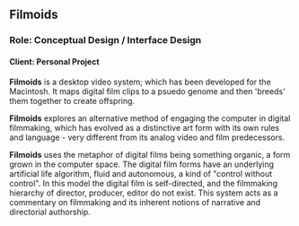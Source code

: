Filmoids
--------

### Role: Conceptual Design / Interface Design ###
#### Client: Personal Project ####

**Filmoids** is a desktop video system; which has been developed for the Macintosh. It maps digital film clips to a psuedo genome and then 'breeds' them together to create offspring.

**Filmoids** explores an alternative method of engaging the computer in digital filmmaking, which has evolved as a distinctive art form with its own rules and language - very different from its analog video and film predecessors.

**Filmoids** uses the metaphor of digital films being something organic, a form grown in the computer space. The digital film forms have an underlying artificial life algorithm, fluid and autonomous, a kind of "control without control". In this model the digital film is self-directed, and the filmmaking hierarchy of director, producer, editor do not exist. This system acts as a commentary on filmmaking and its inherent notions of narrative and directorial authorship.
